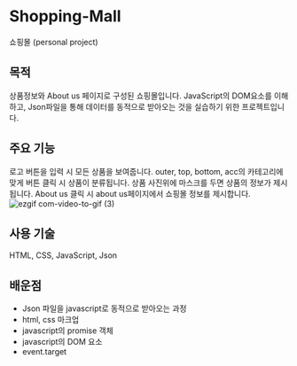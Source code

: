 # Shopping-Mall
쇼핑몰 (personal project)
## 목적
상품정보와 About us 페이지로 구성된 쇼핑몰입니다. JavaScript의 DOM요소를 이해하고, Json파일을 통해 데이터를 동적으로 받아오는 것을 실습하기 위한 프로젝트입니다. 
## 주요 기능
로고 버튼을 입력 시 모든 상품을 보여줍니다.
outer, top, bottom, acc의 카테고리에 맞게 버튼 클릭 시 상품이 분류됩니다. 
상품 사진위에 마스크를 두면 상품의 정보가 제시됩니다.
About us 클릭 시 about us페이지에서 쇼핑몰 정보를 제시합니다. 
![ezgif com-video-to-gif (3)](https://user-images.githubusercontent.com/92011224/217421363-aac088e4-2fbf-4e11-a0da-4def265dde90.gif)
## 사용 기술
HTML, CSS, JavaScript, Json
## 배운점
* Json 파일을 javascript로 동적으로 받아오는 과정
* html, css 마크업
* javascript의 promise 객체
* javascript의 DOM 요소
* event.target
